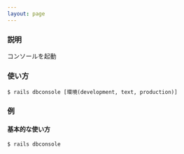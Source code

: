 ```yaml
---
layout: page
---
```

### 説明
コンソールを起動

### 使い方
    $ rails dbconsole [環境(development, text, production)]

### 例
#### 基本的な使い方
    $ rails dbconsole